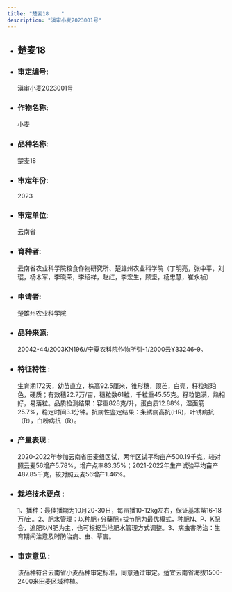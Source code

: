 ```yaml
---
title: "楚麦18	"
description: "滇审小麦2023001号"
---
```

* ## 楚麦18	
* ###  审定编号:  
   滇审小麦2023001号

*  ### 作物名称:  
   小麦

*   ###  品种名称: 
    楚麦18	

*   ### 审定年份: 
    2023

*   ### 审定单位:  
    云南省

*   ### 育种者:  
    云南省农业科学院粮食作物研究所、楚雄州农业科学院（丁明亮，张中平，刘琨，杨木军，李晓荣，李绍祥，赵红，李宏生，顾坚，杨忠慧，崔永祯）

*   ### 申请者:  
    楚雄州农业科学院

*   ### 品种来源:  
    20042-44/2003KN196//宁夏农科院作物所引-1/2000云Y33246-9。

*   ### 特征特性 : 
    生育期172天，幼苗直立，株高92.5厘米，锥形穗，顶芒，白壳，籽粒琥珀色，硬质；有效穗22.7万/亩，穗粒数61粒，千粒重45.55克。籽粒饱满，熟相好，易落粒。品质检测结果：容重828克/升，蛋白质12.88%，湿面筋25.7%，稳定时间3.1分钟。抗病性鉴定结果：条锈病高抗(HR)，叶锈病抗（R），白粉病抗（R）。

*   ### 产量表现 : 
    2020-2022年参加云南省田麦组区试，两年区试平均亩产500.19千克，较对照云麦56增产5.78%，增产点率83.35%；2021-2022年生产试验平均亩产487.85千克，较对照云麦56增产1.46%。

*   ### 栽培技术要点 : 
    1、播种：最佳播期为10月20-30日，每亩播10-12kg左右，保证基本苗16-18万/亩。2、肥水管理：以种肥+分蘖肥+拔节肥为最优模式，种肥N、P、K配合，追肥以N肥为主，也可根据当地肥水管理方式调整。3、病虫害防治：生育期间注意及时防治病、虫、草害。

*   ### 审定意见 : 
    该品种符合云南省小麦品种审定标准，同意通过审定。适宜云南省海拔1500-2400米田麦区域种植。
